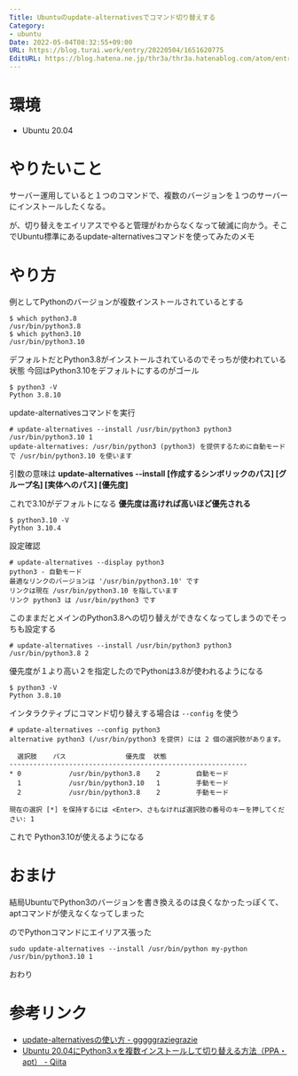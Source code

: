 ```yaml
---
Title: Ubuntuのupdate-alternativesでコマンド切り替えする
Category:
- ubuntu
Date: 2022-05-04T08:32:55+09:00
URL: https://blog.turai.work/entry/20220504/1651620775
EditURL: https://blog.hatena.ne.jp/thr3a/thr3a.hatenablog.com/atom/entry/13574176438088972679
---
```


# 環境

- Ubuntu 20.04

# やりたいこと

サーバー運用していると１つのコマンドで、複数のバージョンを１つのサーバーにインストールしたくなる。

が、切り替えをエイリアスでやると管理がわからなくなって破滅に向かう。そこでUbuntu標準にあるupdate-alternativesコマンドを使ってみたのメモ

# やり方

例としてPythonのバージョンが複数インストールされているとする

```
$ which python3.8
/usr/bin/python3.8
$ which python3.10
/usr/bin/python3.10
```

デフォルトだとPython3.8がインストールされているのでそっちが使われている状態 今回はPython3.10をデフォルトにするのがゴール

```
$ python3 -V
Python 3.8.10
```

update-alternativesコマンドを実行

```
# update-alternatives --install /usr/bin/python3 python3 /usr/bin/python3.10 1
update-alternatives: /usr/bin/python3 (python3) を提供するために自動モードで /usr/bin/python3.10 を使います
```

引数の意味は **update-alternatives --install [作成するシンボリックのパス] [グループ名] [実体へのパス] [優先度]**

これで3.10がデフォルトになる **優先度は高ければ高いほど優先される**

```
$ python3.10 -V
Python 3.10.4
```

設定確認

```
# update-alternatives --display python3
python3 - 自動モード
最適なリンクのバージョンは '/usr/bin/python3.10' です
リンクは現在 /usr/bin/python3.10 を指しています
リンク python3 は /usr/bin/python3 です
```

このままだとメインのPython3.8への切り替えができなくなってしまうのでそっちも設定する

```
# update-alternatives --install /usr/bin/python3 python3 /usr/bin/python3.8 2
```

優先度が１より高い２を指定したのでPythonは3.8が使われるようになる

```
$ python3 -V
Python 3.8.10
```

インタラクティブにコマンド切り替えする場合は `--config` を使う

```
# update-alternatives --config python3
alternative python3 (/usr/bin/python3 を提供) には 2 個の選択肢があります。

  選択肢    パス               優先度  状態
------------------------------------------------------------
* 0            /usr/bin/python3.8    2         自動モード
  1            /usr/bin/python3.10   1         手動モード
  2            /usr/bin/python3.8    2         手動モード

現在の選択 [*] を保持するには <Enter>、さもなければ選択肢の番号のキーを押してください: 1
```

これで Python3.10が使えるようになる

# おまけ

結局UbuntuでPython3のバージョンを書き換えるのは良くなかったっぽくて、aptコマンドが使えなくなってしまった

のでPythonコマンドにエイリアス張った


```
sudo update-alternatives --install /usr/bin/python my-python /usr/bin/python3.10 1
```

おわり

# 参考リンク

- [update-alternativesの使い方 - gggggraziegrazie](https://graziegrazie.hatenablog.com/entry/2015/11/14/101050)
- [Ubuntu 20.04にPython3.xを複数インストールして切り替える方法（PPA・apt） - Qiita](https://qiita.com/murakami77/items/b612734ff209cbb22afb)
